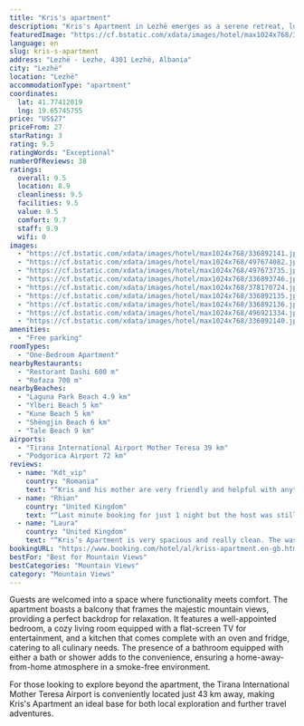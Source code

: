 ```yaml
---
title: "Kris's apartment"
description: "Kris's Apartment in Lezhë emerges as a serene retreat, located strategically 37 km away from the historic Rozafa Castle Shkodra and a mere 39 km from the tranquil Lake Skadar."
featuredImage: "https://cf.bstatic.com/xdata/images/hotel/max1024x768/336892141.jpg?k=97fa4ccf853b2a5a5fc979d000d60ea72cbbb03574097bda988b466506b9baaf&o=&hp=1"
language: en
slug: kris-s-apartment
address: "Lezhë - Lezhe, 4301 Lezhë, Albania"
city: "Lezhë"
location: "Lezhë"
accommodationType: "apartment"
coordinates:
  lat: 41.77412019
  lng: 19.65745755
price: "US$27"
priceFrom: 27
starRating: 3
rating: 9.5
ratingWords: "Exceptional"
numberOfReviews: 38
ratings:
  overall: 9.5
  location: 8.9
  cleanliness: 9.5
  facilities: 9.5
  value: 9.5
  comfort: 9.7
  staff: 9.9
  wifi: 0
images:
  - "https://cf.bstatic.com/xdata/images/hotel/max1024x768/336892141.jpg?k=97fa4ccf853b2a5a5fc979d000d60ea72cbbb03574097bda988b466506b9baaf&o=&hp=1"
  - "https://cf.bstatic.com/xdata/images/hotel/max1024x768/497674082.jpg?k=a849d70d7f9e9d6b7f3727eb122ebb4b60595d88c96f0d97d72a7273a4ffd9a5&o=&hp=1"
  - "https://cf.bstatic.com/xdata/images/hotel/max1024x768/497673735.jpg?k=e42007693977ddc73bccb6484d2bb0d3a9a481774235b7b84aeedf109b5251e9&o=&hp=1"
  - "https://cf.bstatic.com/xdata/images/hotel/max1024x768/336893746.jpg?k=89983d3c03caca6fa819a4cfafe941e8d4f05688a2f6330854700122206e2012&o=&hp=1"
  - "https://cf.bstatic.com/xdata/images/hotel/max1024x768/378170724.jpg?k=7a030bfed042831fa0d7e4beaf77cf51bfec459a32db858b7cb6795f228a8dd0&o=&hp=1"
  - "https://cf.bstatic.com/xdata/images/hotel/max1024x768/336892135.jpg?k=3fe45b2181704ac41a8813640ee3a442b1a807fc99a576f8a938c60320519338&o=&hp=1"
  - "https://cf.bstatic.com/xdata/images/hotel/max1024x768/336892136.jpg?k=276d312c03fec1a48464a025b2b099ebb3919b782a0f8c37caf0ffee08412543&o=&hp=1"
  - "https://cf.bstatic.com/xdata/images/hotel/max1024x768/496921334.jpg?k=f6335f0436d5c31cd0e412faff3bf31c23717ec69cc9d7e3e36a74e5bce08251&o=&hp=1"
  - "https://cf.bstatic.com/xdata/images/hotel/max1024x768/336892140.jpg?k=cb594608062bd75deba3818dd4d7ad57ff9d57ee3d21ddee5001c62dc9c6451e&o=&hp=1"
amenities:
  - "Free parking"
roomTypes:
  - "One-Bedroom Apartment"
nearbyRestaurants:
  - "Restorant Dashi 600 m"
  - "Rofaza 700 m"
nearbyBeaches:
  - "Laguna Park Beach 4.9 km"
  - "Ylberi Beach 5 km"
  - "Kune Beach 5 km"
  - "Shëngjin Beach 6 km"
  - "Tale Beach 9 km"
airports:
  - "Tirana International Airport Mother Teresa 39 km"
  - "Podgorica Airport 72 km"
reviews:
  - name: "Kdt_vip"
    country: "Romania"
    text: "“Kris and his mother are very friendly and helpful with anything you need. The apartment is big with a fully-equipped kitchen and a clean bathroom, A/C, WIFI and washing machine (it was a welcomed bonus for us :)). Nice view, free parking, and good...”"
  - name: "Rhian"
    country: "United Kingdom"
    text: "“Last minute booking for just 1 night but the host was still extra kind and friendly. Gave us water, coffee choices including instant 3in1 (great if you're not used to black coffee) and set the sofa bed up ready for us as we were arriving quite...”"
  - name: "Laura"
    country: "United Kingdom"
    text: "“Kris’s Apartment is very spacious and really clean. The washing machine was a great bonus for us. The hosts were amazing - incredibly friendly and really helpful. My husband and I are on a cycling holiday and really needed a better map so we had...”"
bookingURL: "https://www.booking.com/hotel/al/kriss-apartment.en-gb.html?aid=8035640"
bestFor: "Best for Mountain Views"
bestCategories: "Mountain Views"
category: "Mountain Views"
---
```


Guests are welcomed into a space where functionality meets comfort. The apartment boasts a balcony that frames the majestic mountain views, providing a perfect backdrop for relaxation. It features a well-appointed bedroom, a cozy living room equipped with a flat-screen TV for entertainment, and a kitchen that comes complete with an oven and fridge, catering to all culinary needs. The presence of a bathroom equipped with either a bath or shower adds to the convenience, ensuring a home-away-from-home atmosphere in a smoke-free environment.

For those looking to explore beyond the apartment, the Tirana International Mother Teresa Airport is conveniently located just 43 km away, making Kris's Apartment an ideal base for both local exploration and further travel adventures.